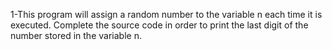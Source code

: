 1-This program will assign a random number to the variable n each time it is executed. Complete the source code in order to print the last digit of the number stored in the variable n.
